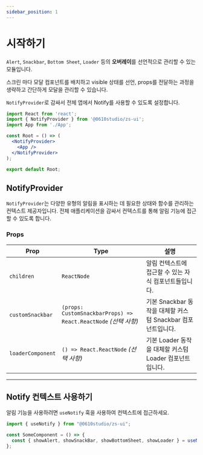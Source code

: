 ```yaml
---
sidebar_position: 1
---
```


# 시작하기

`Alert`, `Snackbar`, `Bottom Sheet`, `Loader` 등의 **오버레이**를 선언적으로 관리할 수 있는 모듈입니다.

스크린 마다 모달 컴포넌트를 배치하고 visible 상태를 선언, props를 전달하는 과정을 생략하고 간단하게 모달을 관리할 수 있습니다.

`NotifyProvider`로 감싸서 전체 앱에서 Notify를 사용할 수 있도록 설정합니다.

```jsx
import React from 'react';
import { NotifyProvider } from '@0610studio/zs-ui';
import App from './App';

const Root = () => (
  <NotifyProvider>
    <App />
  </NotifyProvider>
);

export default Root;
```


## NotifyProvider

`NotifyProvider`는 다양한 유형의 알림을 표시하는 데 필요한 상태와 함수를 관리하는 컨텍스트 제공자입니다. 전체 애플리케이션을 감싸서 컨텍스트를 통해 알림 기능에 접근할 수 있도록 합니다.

### Props

| Prop               | Type                                                                                       | 설명                                                                                                  |
| ------------------ | ------------------------------------------------------------------------------------------ | ----------------------------------------------------------------------------------------------------- |
| `children`         | `ReactNode`                                                                                | 알림 컨텍스트에 접근할 수 있는 자식 컴포넌트들입니다.                                                |
| `customSnackbar`   | `(props: CustomSnackbarProps) => React.ReactNode` *(선택 사항)*                           | 기본 Snackbar 동작을 대체할 커스텀 Snackbar 컴포넌트입니다.                                            |
| `loaderComponent`  | `() => React.ReactNode` *(선택 사항)*                                                     | 기본 Loader 동작을 대체할 커스텀 Loader 컴포넌트입니다.                                                |

---

## Notify 컨텍스트 사용하기

알림 기능을 사용하려면 `useNotify` 훅을 사용하여 컨텍스트에 접근하세요.

```jsx
import { useNotify } from "@0610studio/zs-ui";

const SomeComponent = () => {
  const { showAlert, showSnackBar, showBottomSheet, showLoader } = useNotify();
};
```
